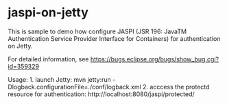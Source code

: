 jaspi-on-jetty
==============

This is sample to demo how configure JASPI (JSR 196: JavaTM Authentication Service Provider Interface for Containers) for authentication on Jetty.

For detailed information, see https://bugs.eclipse.org/bugs/show_bug.cgi?id=359329

Usage: 
    1. launch Jetty: 
       mvn jetty:run -Dlogback.configurationFile=./conf/logback.xml
    2. acccess the protectd resource for authentication:
       http://localhost:8080/jaspi/protected/
